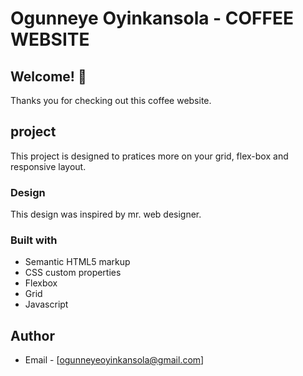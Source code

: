 # Ogunneye Oyinkansola - COFFEE WEBSITE

## Welcome! 👋
Thanks you for checking out this coffee website.

## project
This project is designed to pratices more on your grid, flex-box and responsive layout.

### Design
This design was inspired by mr. web designer.

### Built with

- Semantic HTML5 markup
- CSS custom properties
- Flexbox
- Grid
- Javascript

## Author
-  Email - [ogunneyeoyinkansola@gmail.com]
